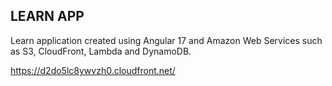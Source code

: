 ## LEARN APP

Learn application created using Angular 17 and Amazon Web Services such as S3, CloudFront, Lambda and DynamoDB.

https://d2do5lc8ywvzh0.cloudfront.net/
